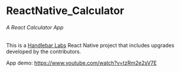 # ReactNative_Calculator
###### A React Calculator App

This is a [Handlebar Labs](https://learn.reactnativeschool.com/) React Native project that includes upgrades developed by the contributors.

App demo: https://www.youtube.com/watch?v=tzRm2e2sV7E
